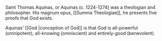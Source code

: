 Saint Thomas Aquinas, or Aquinas (c. 1224-1274) was a theologian and philosopher. His magnum opus, [[Summa Theologiae]], he presents five proofs that God exists.

Aquinas' [[God |conception of God]] is that God is all-powerful (omnipotent), all-knowing (omniscient) and entirely-good (benevolent).